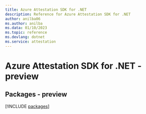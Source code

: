 ```yaml
---
title: Azure Attestation SDK for .NET
description: Reference for Azure Attestation SDK for .NET
author: anilba06
ms.author: anilba
ms.data: 01/10/2023
ms.topic: reference
ms.devlang: dotnet
ms.service: attestation
---
```

# Azure Attestation SDK for .NET - preview
## Packages - preview
[!INCLUDE [packages](attestation-index.md)]